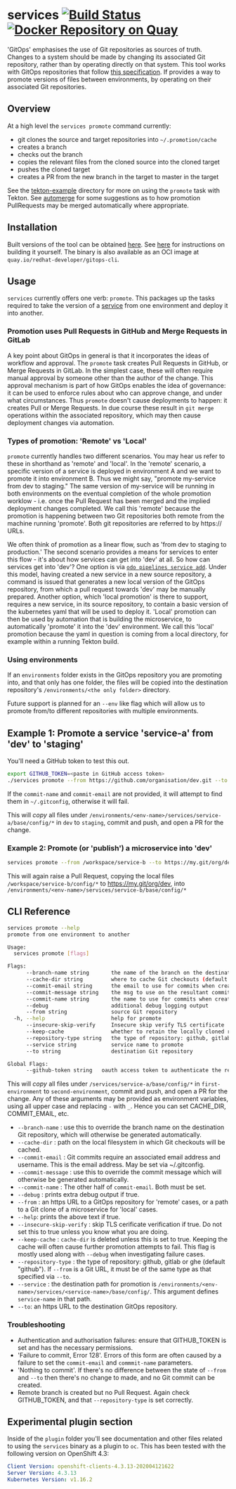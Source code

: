 # services [![Build Status](https://travis-ci.org/rhd-gitops-example/services.svg?branch=master)](https://travis-ci.org/rhd-gitops-example/services) [![Docker Repository on Quay](https://quay.io/repository/redhat-developer/gitops-cli/status "Docker Repository on Quay")](https://quay.io/repository/redhat-developer/gitops-cli)

'GitOps' emphasises the use of Git repositories as sources of truth. Changes to a system should be made by changing its associated Git repository, rather than by operating directly on that system. This tool works with GitOps repositories that follow [this specification](https://github.com/rhd-gitops-example/docs/tree/master/model#gitops-repository). If provides a way to promote versions of files between environments, by operating on their associated Git repositories.

## Overview

At a high level the `services promote` command currently:

- git clones the source and target repositories into `~/.promotion/cache`
- creates a branch
- checks out the branch
- copies the relevant files from the cloned source into the cloned target
- pushes the cloned target
- creates a PR from the new branch in the target to master in the target

See the [tekton-example](./tekton-example/README.md) directory for more on using the `promote` task with Tekton. See [automerge](./automerge/README.md) for some suggestions as to how promotion PullRequests may be merged automatically where appropriate.

## Installation

Built versions of the tool can be obtained [here](https://github.com/rhd-gitops-example/services/releases). See [here](DEVELOPMENT.md) for instructions on building it yourself. The binary is also available as an OCI image at `quay.io/redhat-developer/gitops-cli`.

## Usage

`services` currently offers one verb: `promote`. This packages up the tasks required to take the version of a [service](https://github.com/rhd-gitops-example/docs/tree/master/model#gitops-repository) from one environment and deploy it into another. 

### Promotion uses Pull Requests in GitHub and Merge Requests in GitLab

A key point about GitOps in general is that it incorporates the ideas of workflow and approval. The `promote` task creates Pull Requests in GitHub, or Merge Requests in GitLab. In the simplest case, these will often require manual approval by someone other than the author of the change. This approval mechanism is part of how GitOps enables the idea of governance: it can be used to enforce rules about who can approve change, and under what circumstances. Thus `promote` doesn't cause deployments to happen: it creates Pull or Merge Requests. In due course these result in `git merge` operations within the associated repository, which may then cause deployment changes via automation.

### Types of promotion: 'Remote' vs 'Local'

`promote` currently handles two different scenarios. You may hear us refer to these in shorthand as 'remote' and 'local'. In the 'remote' scenario, a specific version of a service is deployed in environment A and we want to promote it into environment B. Thus we might say, "promote my-service from dev to staging." The same version of my-service will be running in both environments on the eventual completion of the whole promotion worklow - i.e. once the Pull Request has been merged and the implied deployment changes completed. We call this 'remote' because the promotion is happening between two Git repositories both remote from the machine running 'promote'. Both git repositories are referred to by https:// URLs.

We often think of promotion as a linear flow, such as 'from dev to staging to production.' The second scenario provides a means for services to enter this flow - it's about how services can get into 'dev' at all. So how can services get into 'dev'? One option is via [`odo pipelines service add`](https://github.com/rhd-gitops-example/docs/tree/master/commands/service). Under this model, having created a new service in a new source repository, a command is issued that generates a new local version of the GitOps repository, from which a pull request towards 'dev' may be manually prepared. Another option, which 'local promotion' is there to support, requires a new service, in its source repository, to contain a basic version of the kubernetes yaml that will be used to deploy it. 'Local' promotion can then be used by automation that is building the microservice, to automatically 'promote' it into the 'dev' environment. We call this 'local' promotion because the yaml in question is coming from a local directory, for example within a running Tekton build. 

### Using environments

If an `environments` folder exists in the GitOps repository you are promoting into, and that only has one folder, the files will be copied into the destination repository's `/environments/<the only folder>` directory.

Future support is planned for an `--env` like flag which will allow us to promote from/to different repositories with multiple environments.

## Example 1: Promote a service 'service-a' from 'dev' to 'staging'

You'll need a GitHub token to test this out.

```sh
export GITHUB_TOKEN=<paste in GitHub access token>
./services promote --from https://github.com/organisation/dev.git --to https://github.com/organisation/staging.git --service service-a --commit-name <User to commit as> --commit-email <Email to commit as>
```

If the `commit-name` and `commit-email` are not provided, it will attempt to find them in `~/.gitconfig`, otherwise it will fail.

This will _copy_ all files under `/environments/<env-name>/services/service-a/base/config/*` in `dev` to `staging`, commit and push, and open a PR for the change.

### Example 2: Promote (or 'publish') a microservice into 'dev'

```sh
services promote --from /workspace/service-b --to https://my.git/org/dev --service service-b --commit-message "Publish service-b into dev"
```

This will again raise a Pull Request, copying the local files `/workspace/service-b/config/*` to https://my.git/org/dev, into `/environments/<env-name>/services/service-b/base/config/*`

## CLI Reference

```sh
services promote --help
promote from one environment to another

Usage:
  services promote [flags]

Flags:
      --branch-name string       the name of the branch on the destination repository for the pull request
      --cache-dir string         where to cache Git checkouts (default "~/.promotion/cache")
      --commit-email string      the email to use for commits when creating branches
      --commit-message string    the msg to use on the resultant commit and pull request
      --commit-name string       the name to use for commits when creating branches
      --debug                    additional debug logging output
      --from string              source Git repository
  -h, --help                     help for promote
      --insecure-skip-verify     Insecure skip verify TLS certificate
      --keep-cache               whether to retain the locally cloned repositories in the cache directory
      --repository-type string   the type of repository: github, gitlab or ghe (default "github")
      --service string           service name to promote
      --to string                destination Git repository

Global Flags:
      --github-token string   oauth access token to authenticate the request
```

This will _copy_ all files under `/services/service-a/base/config/*` in `first-environment` to `second-environment`, commit and push, and open a PR for the change. Any of these arguments may be provided as environment variables, using all upper case and replacing `-` with `_`. Hence you can set CACHE_DIR, COMMIT_EMAIL, etc.

- `--branch-name` : use this to override the branch name on the destination Git repository, which will otherwise be generated automatically.
- `--cache-dir` : path on the local filesystem in which Git checkouts will be cached.
- `--commit-email` : Git commits require an associated email address and username. This is the email address. May be set via ~/.gitconfig.
- `--commit-message` : use this to override the commit message which will otherwise be generated automatically.
- `--commit-name` : The other half of `commit-email`. Both must be set.
- `--debug` : prints extra debug output if true.
- `--from` : an https URL to a GitOps repository for 'remote' cases, or a path to a Git clone of a microservice for 'local' cases.
- `--help`: prints the above text if true.
- `--insecure-skip-verify` : skip TLS cerificate verification if true. Do not set this to true unless you know what you are doing.
- `--keep-cache` : `cache-dir` is deleted unless this is set to true. Keeping the cache will often cause further promotion attempts to fail. This flag is mostly used along with `--debug` when investigating failure cases. 
- `--repository-type` : the type of repository: github, gitlab or ghe (default "github"). If `--from` is a Git URL, it must be of the same type as that specified via `--to`.
- `--service` : the destination path for promotion is `/environments/<env-name>/services/<service-name>/base/config/`. This argument defines `service-name` in that path.
- `--to`: an https URL to the destination GitOps repository.

### Troubleshooting

- Authentication and authorisation failures: ensure that GITHUB_TOKEN is set and has the necessary permissions.
- 'Failure to commit, Error 128'. Errors of this form are often caused by a failure to set the `commit-email` and `commmit-name` parameters.
- 'Nothing to commit'. If there's no difference between the state of `--from` and `--to` then there's no change to made, and no Git commit can be created. 
- Remote branch is created but no Pull Request. Again check GITHUB_TOKEN, and that `--repository-type` is set correctly.

## Experimental plugin section

Inside of the `plugin` folder you'll see documentation and other files related to using the `services` binary as a plugin to `oc`. This has been tested with the following version on OpenShift 4.3:

```yaml
Client Version: openshift-clients-4.3.13-202004121622
Server Version: 4.3.13
Kubernetes Version: v1.16.2
```
